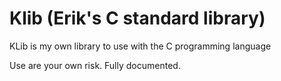 # Klib (Erik's C standard library)

KLib is my own library to use with the C programming language

Use are your own risk. Fully documented.
